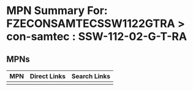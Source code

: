 



# MPN Summary For: FZECONSAMTECSSW1122GTRA > con-samtec : SSW-112-02-G-T-RA

## MPNs
  

|MPN|Direct Links|Search Links|
| :--- | :--- | :--- |
||||
